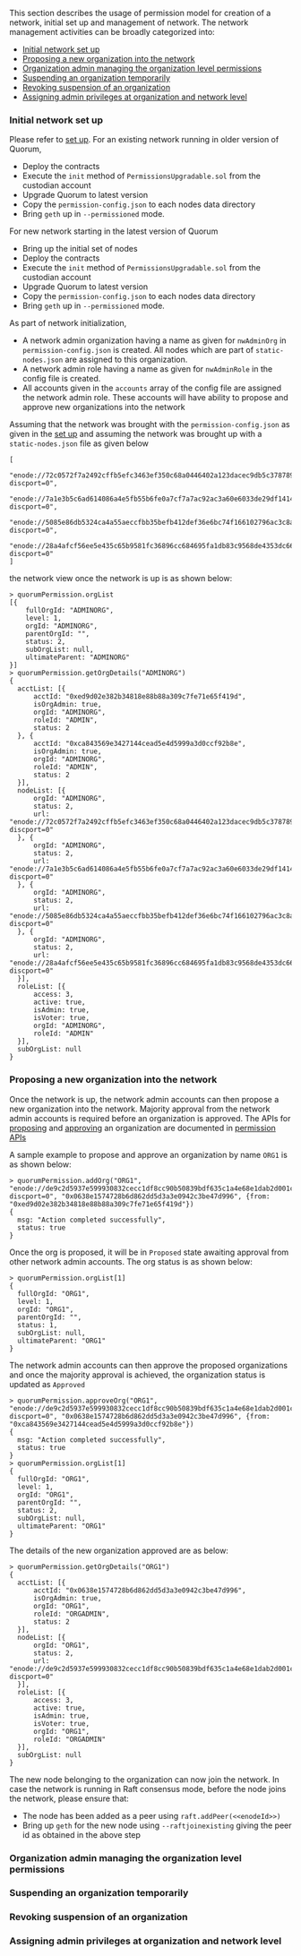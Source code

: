 This section describes the usage of permission model for creation of a network, initial set up and management of network. The network management activities can be broadly categorized into:
* [Initial network set up](#initial-network-set-up)
* [Proposing a new organization into the network](#proposing-a-new-organization-into-the-network)
* [Organization admin managing the organization level permissions](#organization-admin-managing-the-organization-level-permissions)
* [Suspending an organization temporarily](#suspending-an-organization-temporarily)
* [Revoking suspension of an organization](#revoking-suspension-of-an-organization)
* [Assigning admin privileges at organization and network level](#assigning-admin-privileges-at-organization-and-network-level)

### Initial network set up
Please refer to [set up](./setup.md). For an existing network running in older version of Quorum, 
* Deploy the contracts 
* Execute the `init` method of `PermissionsUpgradable.sol` from the custodian account
* Upgrade Quorum to latest version 
* Copy the `permission-config.json`  to each nodes data directory  
* Bring `geth` up in `--permissioned` mode.

For new network starting in the latest version of Quorum
* Bring up the initial set of nodes 
* Deploy the contracts 
* Execute the `init` method of `PermissionsUpgradable.sol` from the custodian account
* Upgrade Quorum to latest version 
* Copy the `permission-config.json`  to each nodes data directory  
* Bring `geth` up in `--permissioned` mode.

As part of network initialization, 
* A network admin organization having a name as given for `nwAdminOrg` in `permission-config.json` is created. All nodes which are part of `static-nodes.json` are assigned to this organization. 
* A network admin role having a name as given for `nwAdminRole` in the config file is created. 
* All accounts given in the `accounts` array of the config file are assigned the network admin role. These accounts  will have ability to propose and approve new organizations into the network

Assuming that the network was brought with the `permission-config.json` as given in the [set up](./setup.md) and assuming the network was brought up with a `static-nodes.json` file as given below
```$xslt
[
	"enode://72c0572f7a2492cffb5efc3463ef350c68a0446402a123dacec9db5c378789205b525b3f5f623f7548379ab0e5957110bffcf43a6115e450890f97a9f65a681a@127.0.0.1:21000?discport=0",
	"enode://7a1e3b5c6ad614086a4e5fb55b6fe0a7cf7a7ac92ac3a60e6033de29df14148e7a6a7b4461eb70639df9aa379bd77487937bea0a8da862142b12d326c7285742@127.0.0.1:21001?discport=0",
	"enode://5085e86db5324ca4a55aeccfbb35befb412def36e6bc74f166102796ac3c8af3cc83a5dec9c32e6fd6d359b779dba9a911da8f3e722cb11eb4e10694c59fd4a1@127.0.0.1:21002?discport=0",
	"enode://28a4afcf56ee5e435c65b9581fc36896cc684695fa1db83c9568de4353dc6664b5cab09694d9427e9cf26a5cd2ac2fb45a63b43bb24e46ee121f21beb3a7865e@127.0.0.1:21003?discport=0"
]
```
the network view once the network is up is as shown below:
```$xslt
> quorumPermission.orgList
[{
    fullOrgId: "ADMINORG",
    level: 1,
    orgId: "ADMINORG",
    parentOrgId: "",
    status: 2,
    subOrgList: null,
    ultimateParent: "ADMINORG"
}]
> quorumPermission.getOrgDetails("ADMINORG")
{
  acctList: [{
      acctId: "0xed9d02e382b34818e88b88a309c7fe71e65f419d",
      isOrgAdmin: true,
      orgId: "ADMINORG",
      roleId: "ADMIN",
      status: 2
  }, {
      acctId: "0xca843569e3427144cead5e4d5999a3d0ccf92b8e",
      isOrgAdmin: true,
      orgId: "ADMINORG",
      roleId: "ADMIN",
      status: 2
  }],
  nodeList: [{
      orgId: "ADMINORG",
      status: 2,
      url: "enode://72c0572f7a2492cffb5efc3463ef350c68a0446402a123dacec9db5c378789205b525b3f5f623f7548379ab0e5957110bffcf43a6115e450890f97a9f65a681a@127.0.0.1:21000?discport=0"
  }, {
      orgId: "ADMINORG",
      status: 2,
      url: "enode://7a1e3b5c6ad614086a4e5fb55b6fe0a7cf7a7ac92ac3a60e6033de29df14148e7a6a7b4461eb70639df9aa379bd77487937bea0a8da862142b12d326c7285742@127.0.0.1:21001?discport=0"
  }, {
      orgId: "ADMINORG",
      status: 2,
      url: "enode://5085e86db5324ca4a55aeccfbb35befb412def36e6bc74f166102796ac3c8af3cc83a5dec9c32e6fd6d359b779dba9a911da8f3e722cb11eb4e10694c59fd4a1@127.0.0.1:21002?discport=0"
  }, {
      orgId: "ADMINORG",
      status: 2,
      url: "enode://28a4afcf56ee5e435c65b9581fc36896cc684695fa1db83c9568de4353dc6664b5cab09694d9427e9cf26a5cd2ac2fb45a63b43bb24e46ee121f21beb3a7865e@127.0.0.1:21003?discport=0"
  }],
  roleList: [{
      access: 3,
      active: true,
      isAdmin: true,
      isVoter: true,
      orgId: "ADMINORG",
      roleId: "ADMIN"
  }],
  subOrgList: null
}
```

### Proposing a new organization into the network
Once the network is up, the network admin accounts can then propose a new organization into the network. Majority approval from the network admin accounts is required before an organization is approved. The APIs for [proposing](./Permissioning%20apis.md#quorumpermissionaddorg) and [approving](./Permissioning%20apis.md#quorumpermissionapproveorg) an organization are documented in [permission APIs](./Permissioning%20apis.md)

A sample example to propose and approve an organization by name `ORG1` is as shown below:
```$xslt
> quorumPermission.addOrg("ORG1", "enode://de9c2d5937e599930832cecc1df8cc90b50839bdf635c1a4e68e1dab2d001cd4a11c626e155078cc65958a72e2d72c1342a28909775edd99cc39470172cce0ac@127.0.0.1:21004?discport=0", "0x0638e1574728b6d862dd5d3a3e0942c3be47d996", {from: "0xed9d02e382b34818e88b88a309c7fe71e65f419d"})
{
  msg: "Action completed successfully",
  status: true
}
```
Once the org is proposed, it will be in `Proposed` state awaiting approval from other network admin accounts. The org status is as shown below:
```$xslt
> quorumPermission.orgList[1]
{
  fullOrgId: "ORG1",
  level: 1,
  orgId: "ORG1",
  parentOrgId: "",
  status: 1,
  subOrgList: null,
  ultimateParent: "ORG1"
}
```
The network admin accounts can then approve the proposed organizations and once the majority approval is achieved, the organization status is updated as `Approved`
```$xslt
> quorumPermission.approveOrg("ORG1", "enode://de9c2d5937e599930832cecc1df8cc90b50839bdf635c1a4e68e1dab2d001cd4a11c626e155078cc65958a72e2d72c1342a28909775edd99cc39470172cce0ac@127.0.0.1:21004?discport=0", "0x0638e1574728b6d862dd5d3a3e0942c3be47d996", {from: "0xca843569e3427144cead5e4d5999a3d0ccf92b8e"})
{
  msg: "Action completed successfully",
  status: true
}
> quorumPermission.orgList[1]
{
  fullOrgId: "ORG1",
  level: 1,
  orgId: "ORG1",
  parentOrgId: "",
  status: 2,
  subOrgList: null,
  ultimateParent: "ORG1"
}
```
The details of the new organization approved are as below:
```$xslt
> quorumPermission.getOrgDetails("ORG1")
{
  acctList: [{
      acctId: "0x0638e1574728b6d862dd5d3a3e0942c3be47d996",
      isOrgAdmin: true,
      orgId: "ORG1",
      roleId: "ORGADMIN",
      status: 2
  }],
  nodeList: [{
      orgId: "ORG1",
      status: 2,
      url: "enode://de9c2d5937e599930832cecc1df8cc90b50839bdf635c1a4e68e1dab2d001cd4a11c626e155078cc65958a72e2d72c1342a28909775edd99cc39470172cce0ac@127.0.0.1:21004?discport=0"
  }],
  roleList: [{
      access: 3,
      active: true,
      isAdmin: true,
      isVoter: true,
      orgId: "ORG1",
      roleId: "ORGADMIN"
  }],
  subOrgList: null
}
```
The new node belonging to the organization can now join the network. In case the network is running in Raft consensus mode, before the node joins the network, please ensure that:
*  The node has been added as a peer using `raft.addPeer(<<enodeId>>)`
*  Bring up `geth` for the new node using `--raftjoinexisting` giving the peer id as obtained in the above step
 
### Organization admin managing the organization level permissions

### Suspending an organization temporarily

### Revoking suspension of an organization

### Assigning admin privileges at organization and network level



